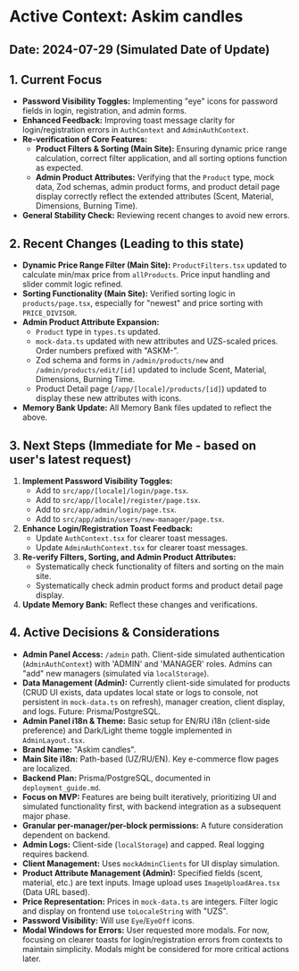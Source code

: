 
# Active Context: Askim candles

## Date: 2024-07-29 (Simulated Date of Update)

## 1. Current Focus
*   **Password Visibility Toggles:** Implementing "eye" icons for password fields in login, registration, and admin forms.
*   **Enhanced Feedback:** Improving toast message clarity for login/registration errors in `AuthContext` and `AdminAuthContext`.
*   **Re-verification of Core Features:**
    *   **Product Filters & Sorting (Main Site):** Ensuring dynamic price range calculation, correct filter application, and all sorting options function as expected.
    *   **Admin Product Attributes:** Verifying that the `Product` type, mock data, Zod schemas, admin product forms, and product detail page display correctly reflect the extended attributes (Scent, Material, Dimensions, Burning Time).
*   **General Stability Check:** Reviewing recent changes to avoid new errors.

## 2. Recent Changes (Leading to this state)
*   **Dynamic Price Range Filter (Main Site):** `ProductFilters.tsx` updated to calculate min/max price from `allProducts`. Price input handling and slider commit logic refined.
*   **Sorting Functionality (Main Site):** Verified sorting logic in `products/page.tsx`, especially for "newest" and price sorting with `PRICE_DIVISOR`.
*   **Admin Product Attribute Expansion:**
    *   `Product` type in `types.ts` updated.
    *   `mock-data.ts` updated with new attributes and UZS-scaled prices. Order numbers prefixed with "ASKM-".
    *   Zod schema and forms in `/admin/products/new` and `/admin/products/edit/[id]` updated to include Scent, Material, Dimensions, Burning Time.
    *   Product Detail page (`/app/[locale]/products/[id]`) updated to display these new attributes with icons.
*   **Memory Bank Update:** All Memory Bank files updated to reflect the above.

## 3. Next Steps (Immediate for Me - based on user's latest request)
1.  **Implement Password Visibility Toggles:**
    *   Add to `src/app/[locale]/login/page.tsx`.
    *   Add to `src/app/[locale]/register/page.tsx`.
    *   Add to `src/app/admin/login/page.tsx`.
    *   Add to `src/app/admin/users/new-manager/page.tsx`.
2.  **Enhance Login/Registration Toast Feedback:**
    *   Update `AuthContext.tsx` for clearer toast messages.
    *   Update `AdminAuthContext.tsx` for clearer toast messages.
3.  **Re-verify Filters, Sorting, and Admin Product Attributes:**
    *   Systematically check functionality of filters and sorting on the main site.
    *   Systematically check admin product forms and product detail page display.
4.  **Update Memory Bank:** Reflect these changes and verifications.

## 4. Active Decisions & Considerations
*   **Admin Panel Access:** `/admin` path. Client-side simulated authentication (`AdminAuthContext`) with 'ADMIN' and 'MANAGER' roles. Admins can "add" new managers (simulated via `localStorage`).
*   **Data Management (Admin):** Currently client-side simulated for products (CRUD UI exists, data updates local state or logs to console, not persistent in `mock-data.ts` on refresh), manager creation, client display, and logs. Future: Prisma/PostgreSQL.
*   **Admin Panel i18n & Theme:** Basic setup for EN/RU i18n (client-side preference) and Dark/Light theme toggle implemented in `AdminLayout.tsx`.
*   **Brand Name:** "Askim candles".
*   **Main Site i18n:** Path-based (UZ/RU/EN). Key e-commerce flow pages are localized.
*   **Backend Plan:** Prisma/PostgreSQL, documented in `deployment_guide.md`.
*   **Focus on MVP:** Features are being built iteratively, prioritizing UI and simulated functionality first, with backend integration as a subsequent major phase.
*   **Granular per-manager/per-block permissions:** A future consideration dependent on backend.
*   **Admin Logs:** Client-side (`localStorage`) and capped. Real logging requires backend.
*   **Client Management:** Uses `mockAdminClients` for UI display simulation.
*   **Product Attribute Management (Admin):** Specified fields (scent, material, etc.) are text inputs. Image upload uses `ImageUploadArea.tsx` (Data URL based).
*   **Price Representation:** Prices in `mock-data.ts` are integers. Filter logic and display on frontend use `toLocaleString` with "UZS".
*   **Password Visibility:** Will use `Eye`/`EyeOff` icons.
*   **Modal Windows for Errors:** User requested more modals. For now, focusing on clearer toasts for login/registration errors from contexts to maintain simplicity. Modals might be considered for more critical actions later.
